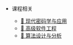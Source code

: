 - 课程相关
  
  - [🔑 现代密码学与应用](course/?id=🔑-现代密码学与应用)
  - [👷 高级软件工程](course/?id=👷-高级软件工程)
  - [🔐 算法设计与分析](course/?id=🔐-算法设计与分析)